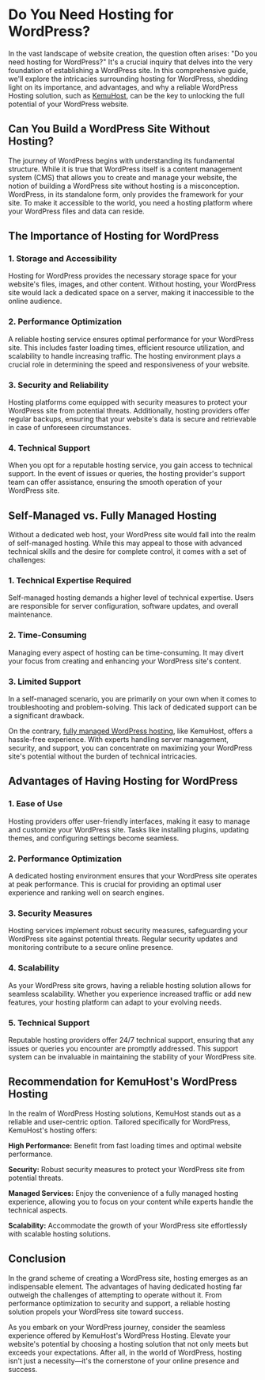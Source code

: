 # Do You Need Hosting for WordPress?

In the vast landscape of website creation, the question often arises: "Do you need hosting for WordPress?" It's a crucial inquiry that delves into the very foundation of establishing a WordPress site. In this comprehensive guide, we'll explore the intricacies surrounding hosting for WordPress, shedding light on its importance, and advantages, and why a reliable WordPress Hosting solution, such as [KemuHost](https://www.kemuhost.com/), can be the key to unlocking the full potential of your WordPress website.

## Can You Build a WordPress Site Without Hosting?
The journey of WordPress begins with understanding its fundamental structure. While it is true that WordPress itself is a content management system (CMS) that allows you to create and manage your website, the notion of building a WordPress site without hosting is a misconception. WordPress, in its standalone form, only provides the framework for your site. To make it accessible to the world, you need a hosting platform where your WordPress files and data can reside.

## The Importance of Hosting for WordPress

### 1. Storage and Accessibility
Hosting for WordPress provides the necessary storage space for your website's files, images, and other content. Without hosting, your WordPress site would lack a dedicated space on a server, making it inaccessible to the online audience.

### 2. Performance Optimization
A reliable hosting service ensures optimal performance for your WordPress site. This includes faster loading times, efficient resource utilization, and scalability to handle increasing traffic. The hosting environment plays a crucial role in determining the speed and responsiveness of your website.

### 3. Security and Reliability
Hosting platforms come equipped with security measures to protect your WordPress site from potential threats. Additionally, hosting providers offer regular backups, ensuring that your website's data is secure and retrievable in case of unforeseen circumstances.

### 4. Technical Support
When you opt for a reputable hosting service, you gain access to technical support. In the event of issues or queries, the hosting provider's support team can offer assistance, ensuring the smooth operation of your WordPress site.

## Self-Managed vs. Fully Managed Hosting
Without a dedicated web host, your WordPress site would fall into the realm of self-managed hosting. While this may appeal to those with advanced technical skills and the desire for complete control, it comes with a set of challenges:

### 1. Technical Expertise Required
Self-managed hosting demands a higher level of technical expertise. Users are responsible for server configuration, software updates, and overall maintenance.

### 2. Time-Consuming
Managing every aspect of hosting can be time-consuming. It may divert your focus from creating and enhancing your WordPress site's content.

### 3. Limited Support
In a self-managed scenario, you are primarily on your own when it comes to troubleshooting and problem-solving. This lack of dedicated support can be a significant drawback.

On the contrary, [fully managed WordPress hosting](https://www.kemuhost.com/wordpress-hosting), like KemuHost, offers a hassle-free experience. With experts handling server management, security, and support, you can concentrate on maximizing your WordPress site's potential without the burden of technical intricacies.

## Advantages of Having Hosting for WordPress

### 1. Ease of Use
Hosting providers offer user-friendly interfaces, making it easy to manage and customize your WordPress site. Tasks like installing plugins, updating themes, and configuring settings become seamless.

### 2. Performance Optimization
A dedicated hosting environment ensures that your WordPress site operates at peak performance. This is crucial for providing an optimal user experience and ranking well on search engines.

### 3. Security Measures
Hosting services implement robust security measures, safeguarding your WordPress site against potential threats. Regular security updates and monitoring contribute to a secure online presence.

### 4. Scalability
As your WordPress site grows, having a reliable hosting solution allows for seamless scalability. Whether you experience increased traffic or add new features, your hosting platform can adapt to your evolving needs.

### 5. Technical Support
Reputable hosting providers offer 24/7 technical support, ensuring that any issues or queries you encounter are promptly addressed. This support system can be invaluable in maintaining the stability of your WordPress site.

## Recommendation for KemuHost's WordPress Hosting
In the realm of WordPress Hosting solutions, KemuHost stands out as a reliable and user-centric option. Tailored specifically for WordPress, KemuHost's hosting offers:

**High Performance:** Benefit from fast loading times and optimal website performance.

**Security:** Robust security measures to protect your WordPress site from potential threats.

**Managed Services:** Enjoy the convenience of a fully managed hosting experience, allowing you to focus on your content while experts handle the technical aspects.

**Scalability:** Accommodate the growth of your WordPress site effortlessly with scalable hosting solutions.

## Conclusion
In the grand scheme of creating a WordPress site, hosting emerges as an indispensable element. The advantages of having dedicated hosting far outweigh the challenges of attempting to operate without it. From performance optimization to security and support, a reliable hosting solution propels your WordPress site toward success.

As you embark on your WordPress journey, consider the seamless experience offered by KemuHost's WordPress Hosting. Elevate your website's potential by choosing a hosting solution that not only meets but exceeds your expectations. After all, in the world of WordPress, hosting isn't just a necessity—it's the cornerstone of your online presence and success.
